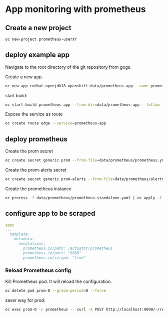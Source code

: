 # App monitoring with prometheus

## Create a new project

```bash
oc new-project prometheus-userXY
```

## deploy example app

Navigate to the root directory of the git repository from gogs.

Create a new app.

```bash
oc new-app redhat-openjdk18-openshift~data/prometheus-app --name prometheus-app -l app=prometheus-app
```

start build:

```bash
oc start-build prometheus-app --from-dir=data/prometheus-app --follow
```

Expose the service as route

```bash
oc create route edge --service=prometheus-app
```

## deploy prometheus

Create the prom secret

```bash
oc create secret generic prom --from-file=data/prometheus/prometheus.yml
 ```

Create the prom-alerts secret

```bash
oc create secret generic prom-alerts --from-file=data/prometheus/alertmanager.yml
 ```

Create the prometheus instance

```bash
oc process -f data/prometheus/prometheus-standalone.yaml | oc apply -f -
```

## configure app to be scraped

```yaml
spec
...
  template:
    metadata:
      annotations:
        prometheus.io/path: /actuator/prometheus
        prometheus.io/port: "8080"
        prometheus.io/scrape: "true"
```

### Reload Prometheus config

Kill Prometheus pod. It will reload the configuration.

```bash
oc delete pod prom-0 --grace-period=0 --force
```

saver way for prod:

```bash
oc exec prom-0 -c prometheus -- curl -X POST http://localhost:9090/-/reload
```